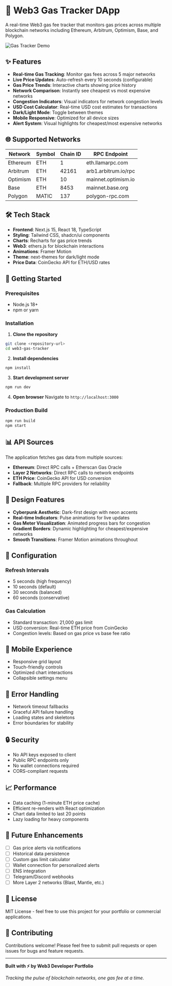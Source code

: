 # 🚀 Web3 Gas Tracker DApp

A real-time Web3 gas fee tracker that monitors gas prices across multiple blockchain networks including Ethereum, Arbitrum, Optimism, Base, and Polygon.

![Gas Tracker Demo](https://via.placeholder.com/1200x600/1e293b/ffffff?text=Web3+Gas+Tracker+Dashboard)

## ✨ Features

- **Real-time Gas Tracking**: Monitor gas fees across 5 major networks
- **Live Price Updates**: Auto-refresh every 10 seconds (configurable)
- **Gas Price Trends**: Interactive charts showing price history
- **Network Comparison**: Instantly see cheapest vs most expensive networks
- **Congestion Indicators**: Visual indicators for network congestion levels
- **USD Cost Calculator**: Real-time USD cost estimates for transactions
- **Dark/Light Mode**: Toggle between themes
- **Mobile Responsive**: Optimized for all device sizes
- **Alert System**: Visual highlights for cheapest/most expensive networks

## 🌐 Supported Networks

| Network | Symbol | Chain ID | RPC Endpoint |
|---------|--------|----------|--------------|
| Ethereum | ETH | 1 | eth.llamarpc.com |
| Arbitrum | ETH | 42161 | arb1.arbitrum.io/rpc |
| Optimism | ETH | 10 | mainnet.optimism.io |
| Base | ETH | 8453 | mainnet.base.org |
| Polygon | MATIC | 137 | polygon-rpc.com |

## 🛠️ Tech Stack

- **Frontend**: Next.js 15, React 18, TypeScript
- **Styling**: Tailwind CSS, shadcn/ui components
- **Charts**: Recharts for gas price trends
- **Web3**: ethers.js for blockchain interactions
- **Animations**: Framer Motion
- **Theme**: next-themes for dark/light mode
- **Price Data**: CoinGecko API for ETH/USD rates

## 🚀 Getting Started

### Prerequisites
- Node.js 18+ 
- npm or yarn

### Installation

1. **Clone the repository**
```bash
git clone <repository-url>
cd web3-gas-tracker
```

2. **Install dependencies**
```bash
npm install
```

3. **Start development server**
```bash
npm run dev
```

4. **Open browser**
Navigate to `http://localhost:3000`

### Production Build
```bash
npm run build
npm start
```

## 📊 API Sources

The application fetches gas data from multiple sources:

- **Ethereum**: Direct RPC calls + Etherscan Gas Oracle
- **Layer 2 Networks**: Direct RPC calls to network endpoints
- **ETH Price**: CoinGecko API for USD conversion
- **Fallback**: Multiple RPC providers for reliability

## 🎨 Design Features

- **Cyberpunk Aesthetic**: Dark-first design with neon accents
- **Real-time Indicators**: Pulse animations for live updates
- **Gas Meter Visualization**: Animated progress bars for congestion
- **Gradient Borders**: Dynamic highlighting for cheapest/expensive networks
- **Smooth Transitions**: Framer Motion animations throughout

## 🔧 Configuration

### Refresh Intervals
- 5 seconds (high frequency)
- 10 seconds (default)
- 30 seconds (balanced)
- 60 seconds (conservative)

### Gas Calculation
- Standard transaction: 21,000 gas limit
- USD conversion: Real-time ETH price from CoinGecko
- Congestion levels: Based on gas price vs base fee ratio

## 📱 Mobile Experience

- Responsive grid layout
- Touch-friendly controls
- Optimized chart interactions
- Collapsible settings menu

## 🚨 Error Handling

- Network timeout fallbacks
- Graceful API failure handling
- Loading states and skeletons
- Error boundaries for stability

## 🔒 Security

- No API keys exposed to client
- Public RPC endpoints only
- No wallet connections required
- CORS-compliant requests

## 📈 Performance

- Data caching (1-minute ETH price cache)
- Efficient re-renders with React optimization
- Chart data limited to last 20 points
- Lazy loading for heavy components

## 🎯 Future Enhancements

- [ ] Gas price alerts via notifications
- [ ] Historical data persistence
- [ ] Custom gas limit calculator
- [ ] Wallet connection for personalized alerts
- [ ] ENS integration
- [ ] Telegram/Discord webhooks
- [ ] More Layer 2 networks (Blast, Mantle, etc.)

## 📄 License

MIT License - feel free to use this project for your portfolio or commercial applications.

## 🤝 Contributing

Contributions welcome! Please feel free to submit pull requests or open issues for bugs and feature requests.

---

**Built with ⚡ by Web3 Developer Portfolio**

*Tracking the pulse of blockchain networks, one gas fee at a time.*